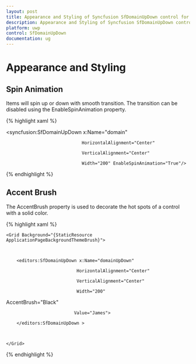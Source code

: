 ```yaml
---
layout: post
title: Appearance and Styling of Syncfusion SfDomainUpDown control for UWP
description: Appearance and Styling of Syncfusion SfDomainUpDown control for UWP
platform: uwp
control: SfDomainUpDown
documentation: ug
---
```


# Appearance and Styling

## Spin Animation

Items will spin up or down with smooth transition. The transition can be disabled using the EnableSpinAnimation property.

{% highlight xaml %}


<syncfusion:SfDomainUpDown x:Name="domain"

                                 HorizontalAlignment="Center"

                                 VerticalAlignment="Center"

                                 Width="200" EnableSpinAnimation="True"/>
{% endhighlight %}

## Accent Brush

The AccentBrush property is used to decorate the hot spots of a control with a solid color. 

{% highlight xaml %}



<Page xmlns:editors="using:Syncfusion.UI.Xaml.Controls.Input">

    <Grid Background="{StaticResource ApplicationPageBackgroundThemeBrush}">



        <editors:SfDomainUpDown x:Name="domainUpDown"

                               HorizontalAlignment="Center"

                               VerticalAlignment="Center"

                               Width="200" 

AccentBrush="Black"

                              Value="James">

        </editors:SfDomainUpDown >



    </Grid>

</Page>

{% endhighlight %}